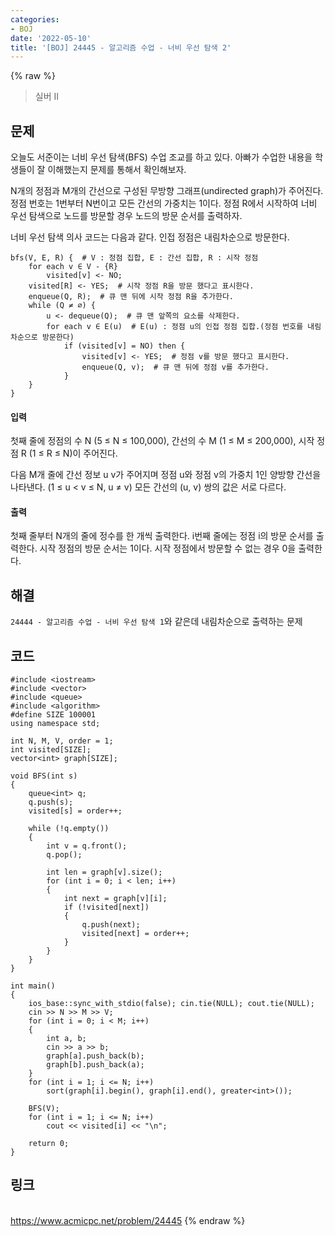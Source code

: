 ```yaml
---
categories:
- BOJ
date: '2022-05-10'
title: '[BOJ] 24445 - 알고리즘 수업 - 너비 우선 탐색 2'
---
```


{% raw %}
> 실버 II<br>

## 문제
오늘도 서준이는 너비 우선 탐색(BFS) 수업 조교를 하고 있다. 아빠가 수업한 내용을 학생들이 잘 이해했는지 문제를 통해서 확인해보자.

N개의 정점과 M개의 간선으로 구성된 무방향 그래프(undirected graph)가 주어진다. 정점 번호는 1번부터 N번이고 모든 간선의 가중치는 1이다. 정점 R에서 시작하여 너비 우선 탐색으로 노드를 방문할 경우 노드의 방문 순서를 출력하자.

너비 우선 탐색 의사 코드는 다음과 같다. 인접 정점은 내림차순으로 방문한다.
```
bfs(V, E, R) {  # V : 정점 집합, E : 간선 집합, R : 시작 정점
    for each v ∈ V - {R}
        visited[v] <- NO;
    visited[R] <- YES;  # 시작 정점 R을 방문 했다고 표시한다.
    enqueue(Q, R);  # 큐 맨 뒤에 시작 정점 R을 추가한다.
    while (Q ≠ ∅) {
        u <- dequeue(Q);  # 큐 맨 앞쪽의 요소를 삭제한다.
        for each v ∈ E(u)  # E(u) : 정점 u의 인접 정점 집합.(정점 번호를 내림차순으로 방문한다)
            if (visited[v] = NO) then {
                visited[v] <- YES;  # 정점 v를 방문 했다고 표시한다.
                enqueue(Q, v);  # 큐 맨 뒤에 정점 v를 추가한다.
            }
    }
}
```
#### 입력
첫째 줄에 정점의 수 N (5 ≤ N ≤ 100,000), 간선의 수 M (1 ≤ M ≤ 200,000), 시작 정점 R (1 ≤ R ≤ N)이 주어진다.

다음 M개 줄에 간선 정보 u v가 주어지며 정점 u와 정점 v의 가중치 1인 양방향 간선을 나타낸다. (1 ≤ u < v ≤ N, u ≠ v) 모든 간선의 (u, v) 쌍의 값은 서로 다르다.

#### 출력
첫째 줄부터 N개의 줄에 정수를 한 개씩 출력한다. i번째 줄에는 정점 i의 방문 순서를 출력한다. 시작 정점의 방문 순서는 1이다. 시작 정점에서 방문할 수 없는 경우 0을 출력한다.

## 해결
`24444 - 알고리즘 수업 - 너비 우선 탐색 1`와 같은데 내림차순으로 출력하는 문제

## 코드
```
#include <iostream>
#include <vector>
#include <queue>
#include <algorithm>
#define SIZE 100001
using namespace std;

int N, M, V, order = 1;
int visited[SIZE];
vector<int> graph[SIZE];

void BFS(int s)
{
	queue<int> q;
	q.push(s);
	visited[s] = order++;

	while (!q.empty())
	{
		int v = q.front();
		q.pop();

		int len = graph[v].size();
		for (int i = 0; i < len; i++)
		{
			int next = graph[v][i];
			if (!visited[next])
			{
				q.push(next);
				visited[next] = order++;
			}
		}
	}
}

int main()
{
	ios_base::sync_with_stdio(false); cin.tie(NULL); cout.tie(NULL);
	cin >> N >> M >> V;
	for (int i = 0; i < M; i++)
	{
		int a, b;
		cin >> a >> b;
		graph[a].push_back(b);
		graph[b].push_back(a);
	}
	for (int i = 1; i <= N; i++)
		sort(graph[i].begin(), graph[i].end(), greater<int>());

	BFS(V);
	for (int i = 1; i <= N; i++)
		cout << visited[i] << "\n";

	return 0;
}
```

## 링크
<br>https://www.acmicpc.net/problem/24445
{% endraw %}